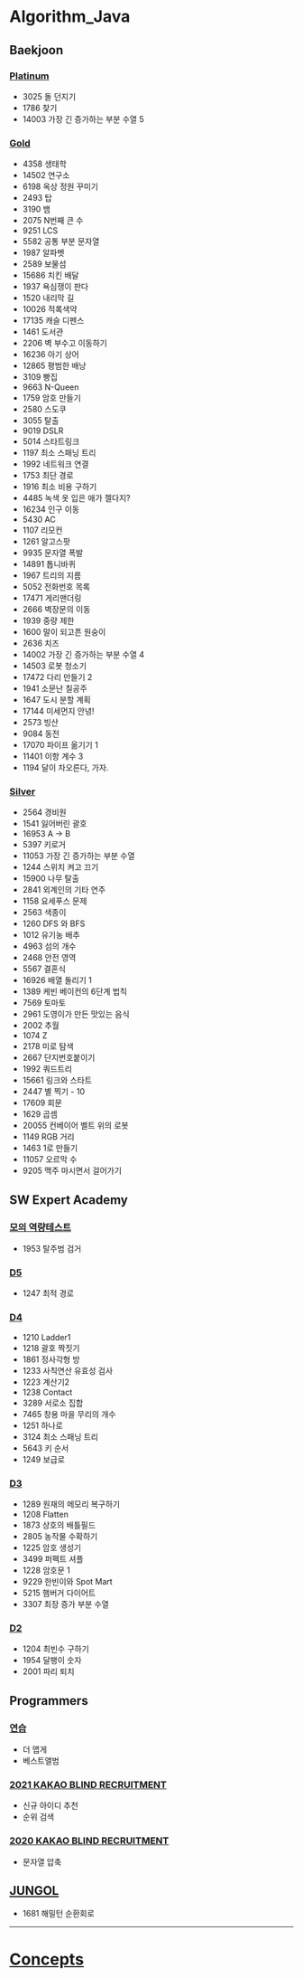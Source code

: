# Algorithm_Java

## Baekjoon
### [Platinum](https://github.com/ljiwoo59/Algorithm_Java/tree/master/Baekjoon/platinum)
* 3025 돌 던지기
* 1786 찾기
* 14003 가장 긴 증가하는 부분 수열 5

### [Gold](https://github.com/ljiwoo59/algorithm_java/tree/master/Baekjoon/gold)
* 4358 생태학
* 14502 연구소
* 6198 옥상 정원 꾸미기
* 2493 탑
* 3190 뱀
* 2075 N번째 큰 수
* 9251 LCS
* 5582 공통 부분 문자열
* 1987 알파벳
* 2589 보물섬
* 15686 치킨 배달
* 1937 욕심쟁이 판다
* 1520 내리막 길
* 10026 적록색약
* 17135 캐슬 디펜스
* 1461 도서관
* 2206 벽 부수고 이동하기
* 16236 아기 상어
* 12865 평범한 배낭
* 3109 빵집
* 9663 N-Queen
* 1759 암호 만들기
* 2580 스도쿠
* 3055 탈출
* 9019 DSLR
* 5014 스타트링크
* 1197 최소 스패닝 트리
* 1992 네트워크 연결
* 1753 최단 경로
* 1916 최소 비용 구하기
* 4485 녹색 옷 입은 애가 젤다지?
* 16234 인구 이동
* 5430 AC
* 1107 리모컨
* 1261 알고스팟
* 9935 문자열 폭발
* 14891 톱니바퀴
* 1967 트리의 지름
* 5052 전화번호 목록
* 17471 게리맨더링
* 2666 벽장문의 이동
* 1939 중량 제한
* 1600 말이 되고픈 원숭이
* 2636 치즈
* 14002 가장 긴 증가하는 부분 수열 4
* 14503 로봇 청소기
* 17472 다리 만들기 2
* 1941 소문난 칠공주
* 1647 도시 분할 계획
* 17144 미세먼지 안녕!
* 2573 빙산
* 9084 동전
* 17070 파이프 옮기기 1
* 11401 이항 계수 3
* 1194 달이 차오른다, 가자.

### [Silver](https://github.com/ljiwoo59/algorithm_java/tree/master/Baekjoon/silver)
* 2564 경비원
* 1541 잃어버린 괄호
* 16953 A -> B
* 5397 키로거
* 11053 가장 긴 증가하는 부분 수열
* 1244 스위치 켜고 끄기
* 15900 나무 탈출
* 2841 외계인의 기타 연주
* 1158 요세푸스 문제
* 2563 색종이
* 1260 DFS 와 BFS
* 1012 유기농 배추
* 4963 섬의 개수
* 2468 안전 영역
* 5567 결혼식
* 16926 배열 돌리기 1
* 1389 케빈 베이컨의 6단계 법칙
* 7569 토마토
* 2961 도영이가 만든 맛있는 음식
* 2002 추월
* 1074 Z
* 2178 미로 탐색
* 2667 단지번호붙이기
* 1992 쿼드트리
* 15661 링크와 스타트
* 2447 별 찍기 - 10
* 17609 회문
* 1629 곱셈
* 20055 컨베이어 벨트 위의 로봇
* 1149 RGB 거리
* 1463 1로 만들기
* 11057 오르막 수
* 9205 맥주 마시면서 걸어가기

## SW Expert Academy
### [모의 역량테스트](https://github.com/ljiwoo59/Algorithm_Java/tree/master/SWAcademy/Prac)
* 1953 탈주범 검거

### [D5](https://github.com/ljiwoo59/Algorithm_Java/tree/master/SWAcademy/D5)
* 1247 최적 경로

### [D4](https://github.com/ljiwoo59/Algorithm_Java/tree/master/SWAcademy/D4)
* 1210 Ladder1
* 1218 괄호 짝짓기
* 1861 정사각형 방
* 1233 사칙연산 유효성 검사
* 1223 계산기2
* 1238 Contact
* 3289 서로소 집합
* 7465 창용 마을 무리의 개수
* 1251 하나로
* 3124 최소 스패닝 트리
* 5643 키 순서
* 1249 보급로

### [D3](https://github.com/ljiwoo59/algorithm_java/tree/master/SWAcademy/D3)
* 1289 원재의 메모리 복구하기
* 1208 Flatten
* 1873 상호의 배틀필드
* 2805 농작물 수확하기
* 1225 암호 생성기
* 3499 퍼펙트 셔플
* 1228 암호문 1
* 9229 한빈이와 Spot Mart
* 5215 햄버거 다이어트
* 3307 최장 증가 부분 수열

### [D2](https://github.com/ljiwoo59/algorithm_java/tree/master/SWAcademy/D2)
* 1204 최빈수 구하기
* 1954 달팽이 숫자
* 2001 파리 퇴치

## Programmers
### [연습](https://github.com/ljiwoo59/Algorithm_Java/tree/master/Programmers/Prac)
* 더 맵게
* 베스트앨범

### [2021 KAKAO BLIND RECRUITMENT](https://github.com/ljiwoo59/Algorithm_Java/tree/master/Programmers/2021Kakao)
* 신규 아이디 추천
* 순위 검색

### [2020 KAKAO BLIND RECRUITMENT](https://github.com/ljiwoo59/Algorithm_Java/tree/master/Programmers/2020Kakao)
* 문자열 압축

## [JUNGOL](https://github.com/ljiwoo59/Algorithm_Java/tree/master/JUNGOL)
* 1681 해밀턴 순환회로

---
# [Concepts](https://github.com/ljiwoo59/Algorithm_Study)

